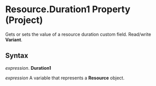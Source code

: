 
# Resource.Duration1 Property (Project)

 Gets or sets the value of a resource duration custom field. Read/write **Variant**.


## Syntax

 _expression_. **Duration1**

 _expression_ A variable that represents a **Resource** object.

